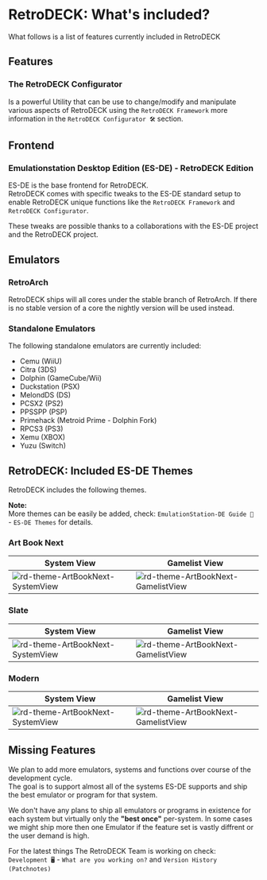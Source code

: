 # RetroDECK: What's included?

What follows is a list of features currently included in RetroDECK

## Features

### The RetroDECK Configurator
Is a powerful Utility that can be use to change/modify and manipulate various aspects of RetroDECK using the `RetroDECK Framework` more information in the
`RetroDECK Configurator 🛠️` section.

## Frontend

### Emulationstation Desktop Edition (ES-DE) - RetroDECK Edition

ES-DE is the base frontend for RetroDECK.<br>
RetroDECK comes with specific tweaks to the ES-DE standard setup to enable RetroDECK unique functions like the `RetroDECK Framework` and `RetroDECK Configurator`.

These tweaks are possible thanks to a collaborations with the ES-DE project and the RetroDECK project.

## Emulators

### RetroArch
RetroDECK ships will all cores under the stable branch of RetroArch.
If there is no stable version of a core the nightly version will be used instead.

### Standalone Emulators
The following standalone emulators are currently included:

- Cemu (WiiU)
- Citra (3DS)
- Dolphin (GameCube/Wii)
- Duckstation (PSX)
- MelondDS (DS)
- PCSX2 (PS2)
- PPSSPP (PSP)
- Primehack (Metroid Prime - Dolphin Fork)
- RPCS3 (PS3)
- Xemu (XBOX)
- Yuzu (Switch)

## RetroDECK: Included ES-DE Themes

RetroDECK includes the following themes.

**Note:**<br>
More themes can be easily be added, check: `EmulationStation-DE Guide 📘` - `ES-DE Themes` for details.

### Art Book Next

| System View | Gamelist View |
|----|----|
| ![rd-theme-ArtBookNext-SystemView](https://gitlab.com/es-de/themes/themes-list/-/raw/master/screenshots/art-book-next-es-de/art-book-next-es-de_01.jpg) | ![rd-theme-ArtBookNext-GamelistView](https://gitlab.com/es-de/themes/themes-list/-/raw/master/screenshots/art-book-next-es-de/art-book-next-es-de_04.jpg) |

### Slate

| System View | Gamelist View |
|----|----|
| ![rd-theme-ArtBookNext-SystemView](https://gitlab.com/es-de/themes/themes-list/-/raw/master/screenshots/slate-es-de/slate-es-de_01.jpg) | ![rd-theme-ArtBookNext-GamelistView](https://gitlab.com/es-de/themes/themes-list/-/raw/master/screenshots/slate-es-de/slate-es-de_04.jpg) |

### Modern

| System View | Gamelist View |
|----|----|
| ![rd-theme-ArtBookNext-SystemView](https://gitlab.com/es-de/themes/themes-list/-/raw/master/screenshots/modern-es-de/modern-es-de_01.jpg) | ![rd-theme-ArtBookNext-GamelistView](https://gitlab.com/es-de/themes/themes-list/-/raw/master/screenshots/modern-es-de/modern-es-de_02.jpg) |

## Missing Features
We plan to add more emulators, systems and functions over course of the development cycle. <br>
The goal is to support almost all of the systems ES-DE supports and ship the best emulator or program for that system.

We don't have any plans to ship all emulators or programs in existence for each system but virtually only the **"best once"** per-system.
In some cases we might ship more then one Emulator if the feature set is vastly diffrent or the user demand is high.

For the latest things The RetroDECK Team is working on check: <br>
`Development 🖥️` - `What are you working on?` and `Version History (Patchnotes)`
